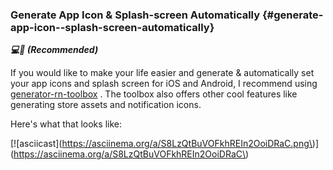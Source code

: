 ### Generate App Icon & Splash-screen Automatically {#generate-app-icon--splash-screen-automatically}

_**💻📲 \(Recommended\)**_

If you would like to make your life easier and generate & automatically set your app icons and splash screen for iOS and Android, I recommend using [generator-rn-toolbox](https://github.com/bamlab/generator-rn-toolbox/blob/master/generators/assets/README.md) . The toolbox also offers other cool features like generating store assets and notification icons.

Here's what that looks like:



\[!\[asciicast\]\(https://asciinema.org/a/S8LzQtBuVOFkhREIn2OoiDRaC.png\)\]\(https://asciinema.org/a/S8LzQtBuVOFkhREIn2OoiDRaC\)


